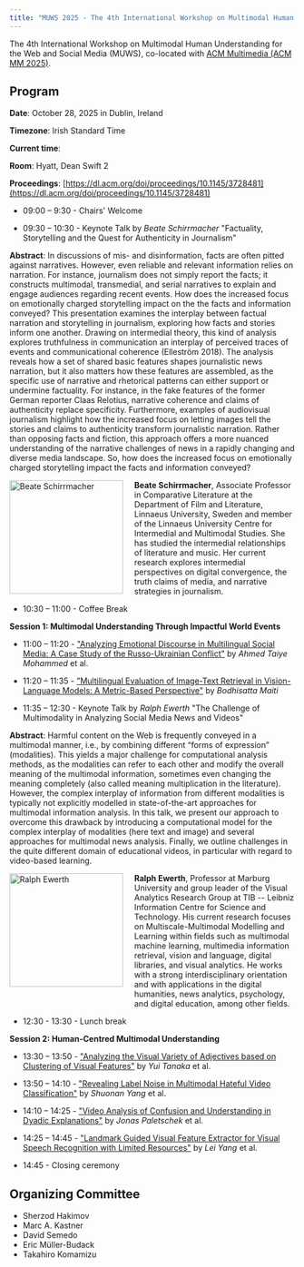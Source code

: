 ```yaml
---
title: "MUWS 2025 - The 4th International Workshop on Multimodal Human Understanding for the Web and Social Media"
---
```


The 4th International Workshop on Multimodal Human Understanding for the Web and Social Media (MUWS), co-located with [ACM Multimedia (ACM MM 2025)](https://acmmm2025.org/).

## Program

**Date**: October 28, 2025 in Dublin, Ireland

**Timezone**:  Irish Standard Time 

**Current time**:  **<label id="dublin-time"></label>**




<script>


function updateTime() {


  var now = new Date();





  // Dublin time


  var dublinTime = new Intl.DateTimeFormat('en-GB', { 


    timeZone: 'Europe/Dublin', 


    hour: '2-digit', 


    minute: '2-digit', 


    second: '2-digit' 


  }).format(now);



  // Update the HTML content


  document.getElementById('dublin-time').textContent = dublinTime;

}





// Update time immediately and then every second


updateTime();


setInterval(updateTime, 1000);


</script>

**Room**: Hyatt, Dean Swift 2

**Proceedings**: [https://dl.acm.org/doi/proceedings/10.1145/3728481](https://dl.acm.org/doi/proceedings/10.1145/3728481)

- 09:00 – 9:30 - Chairs' Welcome

- 09:30 – 10:30 - Keynote Talk by *Beate Schirrmacher* "Factuality, Storytelling and the Quest for Authenticity in Journalism"


**Abstract**: In discussions of mis- and disinformation, facts are often pitted against narratives. However, even reliable and relevant information relies on narration. For instance, journalism does not simply report the facts; it constructs multimodal, transmedial, and serial narratives to explain and engage audiences regarding recent events. How does the increased focus on emotionally charged storytelling impact on the the facts and information conveyed? This presentation examines the interplay between factual narration and storytelling in journalism, exploring how facts and stories inform one another. Drawing on intermedial theory, this kind of analysis explores truthfulness in communication an interplay of perceived traces of events and communicational coherence (Elleström 2018). The analysis reveals how a set of shared basic features shapes journalistic news narration, but it also matters how these features are assembled, as the specific use of narrative and rhetorical patterns can either support or undermine factuality. For instance, in the fake features of the former German reporter Claas Relotius, narrative coherence and claims of authenticity replace specificity. Furthermore, examples of audiovisual journalism highlight how the increased focus on letting images tell the stories and claims to authenticity transform journalistic narration. Rather than opposing facts and fiction, this approach offers a more nuanced understanding of the narrative challenges of news in a rapidly changing and diverse media landscape. So, how does the increased focus on emotionally charged storytelling impact the facts and information conveyed?

<div style="display: flex; gap: 20px; align-items: start;">
  <img src="https://lnu.se/api/media/4891-fw954fh1432cx104cy194cw700ch700q60" alt="Beate Schirrmacher" style="width: 200px; flex-shrink: 0;">
  <div>
    <strong>Beate Schirrmacher</strong>, Associate Professor in Comparative Literature at the Department of Film and Literature, Linnaeus University, Sweden and member of the Linnaeus University Centre for Intermedial and Multimodal Studies. She has studied the intermedial relationships of literature and music. Her current research explores intermedial perspectives on digital convergence, the truth claims of media, and narrative strategies in journalism.
  </div>
</div>



<p></p>

- 10:30 – 11:00 - Coffee Break

**Session 1: Multimodal Understanding Through Impactful World Events**

- 11:00 – 11:20 - ["Analyzing Emotional Discourse in Multilingual Social Media: A Case Study of the Russo-Ukrainian Conflict"](https://dl.acm.org/doi/10.1145/3728481.3762167) by *Ahmed Taiye Mohammed* et al.

- 11:20 – 11:35 - ["Multilingual Evaluation of Image-Text Retrieval in Vision-Language Models: A Metric-Based Perspective"](https://dl.acm.org/doi/10.1145/3728481.3762166) by *Bodhisatta Maiti*

- 11:35 – 12:30 - Keynote Talk by *Ralph Ewerth* "The Challenge of Multimodality in Analyzing Social Media News and Videos"

**Abstract**: Harmful content on the Web is frequently conveyed in a multimodal manner, i.e., by combining different “forms of expression” (modalities). This yields a major challenge for computational analysis methods, as the modalities can refer to each other and modify the overall meaning of the multimodal information, sometimes even changing the meaning completely (also called meaning multiplication in the literature). However, the complex interplay of information from different modalities is typically not explicitly modelled in state-of-the-art approaches for multimodal information analysis. In this talk, we present our approach to overcome this drawback by introducing a computational model for the complex interplay of modalities (here text and image) and several approaches for multimodal news analysis. Finally, we outline challenges in the quite different domain of educational videos, in particular with regard to video-based learning.


<div style="display: flex; gap: 20px; align-items: start;">
  <img src="https://www.tib.eu/fileadmin/Daten/bilder/forschung-entwicklung/ewerth-760x570.jpg" alt="Ralph Ewerth" style="width: 200px; flex-shrink: 0;">
  <div>
    <strong>Ralph Ewerth</strong>, Professor at Marburg University and group leader of the Visual Analytics Research Group at TIB -- Leibniz Information Centre for Science and Technology. His current research focuses on Multiscale-Multimodal Modelling and Learning within fields such as multimodal machine learning, multimedia information retrieval, vision and language, digital libraries, and visual analytics. He works with a strong interdisciplinary orientation and with applications in the digital humanities, news analytics, psychology, and digital education, among other fields.
  </div>
</div>


<p></p>

- 12:30 - 13:30 - Lunch break


**Session 2: Human-Centred Multimodal Understanding**

- 13:30 – 13:50 - ["Analyzing the Visual Variety of Adjectives based on Clustering of Visual Features"](https://dl.acm.org/doi/10.1145/3728481.3762163) by *Yui Tanaka* et al.

- 13:50 – 14:10 - ["Revealing Label Noise in Multimodal Hateful Video Classification"](https://dl.acm.org/doi/10.1145/3728481.3762164) by *Shuonan Yang* et al.

- 14:10 – 14:25 - ["Video Analysis of Confusion and Understanding in Dyadic Explanations"](https://dl.acm.org/doi/10.1145/3728481.3762168) by *Jonas Paletschek* et al.

- 14:25 – 14:45 - ["Landmark Guided Visual Feature Extractor for Visual Speech Recognition with Limited Resources"](https://dl.acm.org/doi/10.1145/3728481.3762165) by *Lei Yang* et al.

- 14:45 - Closing ceremony


## Organizing Committee

- Sherzod Hakimov
- Marc A. Kastner
- David Semedo
- Eric Müller-Budack
- Takahiro Komamizu
